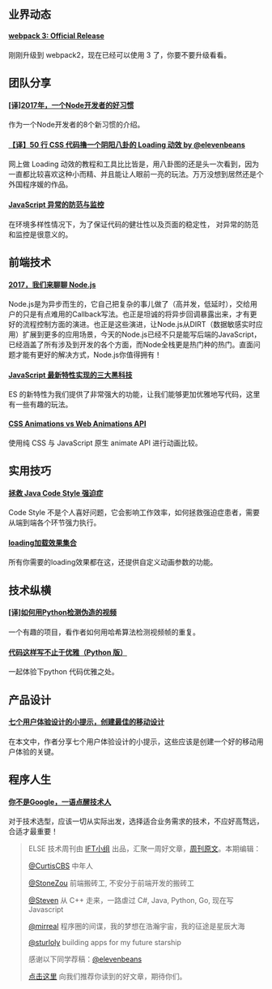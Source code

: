## 业界动态

#### [webpack 3: Official Release](https://medium.com/webpack/webpack-3-official-release-15fd2dd8f07b)
刚刚升级到 webpack2，现在已经可以使用 3 了，你要不要升级看看。

## 团队分享

#### [[译]2017年，一个Node开发者的好习惯](https://zhuanlan.zhihu.com/p/27505581)
作为一个Node开发者的8个新习惯的介绍。

#### [【译】50 行 CSS 代码撸一个阴阳八卦的 Loading 动效 by @elevenbeans](http://elevenbeans.github.io/2017/06/22/Yin-and-Yang-by-CSS/)

网上做 Loading 动效的教程和工具比比皆是，用八卦图的还是头一次看到，因为一直都比较喜欢这种小而精、并且能让人眼前一亮的玩法。万万没想到居然还是个外国程序媛的作品。

#### [JavaScript 异常的防范与监控](https://zhuanlan.zhihu.com/p/27500047)
在环境多样性情况下，为了保证代码的健壮性以及页面的稳定性， 对异常的防范和监控是很意义的。



## 前端技术

#### [2017，我们来聊聊 Node.js](http://cnodejs.org/topic/58eee565a92d341e48cfe7fc)
Node.js是为异步而生的，它自己把复杂的事儿做了（高并发，低延时），交给用户的只是有点难用的Callback写法。也正是坦诚的将异步回调暴露出来，才有更好的流程控制方面的演进。也正是这些演进，让Node.js从DIRT（数据敏感实时应用）扩展到更多的应用场景，今天的Node.js已经不只是能写后端的JavaScript，已经涵盖了所有涉及到开发的各个方面，而Node全栈更是热门种的热门。直面问题才能有更好的解决方式，Node.js你值得拥有！


#### [JavaScript 最新特性实现的三大黑科技](https://www.h5jun.com/post/three-black-tech-in-modern-js.html)
ES 的新特性为我们提供了非常强大的功能，让我们能够更加优雅地写代码，这里有一些有趣的玩法。

#### [CSS Animations vs Web Animations API](https://css-tricks.com/css-animations-vs-web-animations-api/)
使用纯 CSS 与 JavaScript 原生 animate API 进行动画比较。

## 实用技巧

#### [拯救 Java Code Style 强迫症](http://insights.thoughtworkers.org/save-java-code-style-obsessive-compulsive-disorder/)
Code Style 不是个人喜好问题，它会影响工作效率，如何拯救强迫症患者，需要从端到端各个环节强力执行。

####  [loading加载效果集合](https://preloaders.net/)
所有你需要的loading效果都在这，还提供自定义动画参数的功能。


## 技术纵横

#### [[译]如何用Python检测伪造的视频](http://www.tuicool.com/articles/YBFBb2J)
一个有趣的项目，看作者如何用哈希算法检测视频帧的重复。


#### [代码这样写不止于优雅（Python 版）](http://mp.weixin.qq.com/s?__biz=MzA4MjEyNTA5Mw==&mid=2652565502&idx=1&sn=1543f68d3b69a7e15e3d9c8b10bf3e61&chksm=8464c7b4b3134ea2c0396dd90eaac62b69463129e2b97a14ec445e6dece2e55a8b139e92e6b0&mpshare=1&scene=1&srcid=0623AZqquSOi45YktFXr4mJo#rd)
一起体验下python 代码优雅之处。

## 产品设计

#### [七个用户体验设计的小提示，创建最佳的移动设计](http://www.yixieshi.com/83444.html)
在本文中，作者分享七个用户体验设计的小提示，这些应该是创建一个好的移动用户体验的关键。

## 程序人生

#### [你不是Google，一语点醒技术人](https://mp.weixin.qq.com/s?__biz=MzA5Nzc4OTA1Mw==&mid=2659599329&idx=1&sn=75bb8b30309fabb08fb784471136541a)
对于技术选型，应该一切从实际出发，选择适合业务需求的技术，不应好高骛远，合适才最重要！


> ELSE 技术周刊由 [IFT小组](https://github.com/CtripFE) 出品，汇聚一周好文章，[周刊原文](https://zhuanlan.zhihu.com/p/27208396)。本期编辑：
>
> [@CurtisCBS](https://github.com/CurtisCBS) 中年人
>
> [@StoneZou](https://github.com/stoneyong) 前端搬砖工, 不安分于前端开发的搬砖工
>
> [@Steven](https://github.com/StevenX911) 从 C++ 走来，一路虐过 C#, Java, Python, Go, 现在写 Javascript
>
> [@mirreal](https://github.com/mirreal) 程序圈的间谍，我的梦想在浩瀚宇宙，我的征途是星辰大海
>
> [@sturloly](https://github.com/sturloly) building apps for my future starship
>
> 感谢以下同学荐稿：[@elevenbeans](https://github.com/elevenbeans)
>
> [点击这里](https://github.com/CtripFE/fe-weekly/issues) 向我们推荐你读到的好文章，期待你们。
